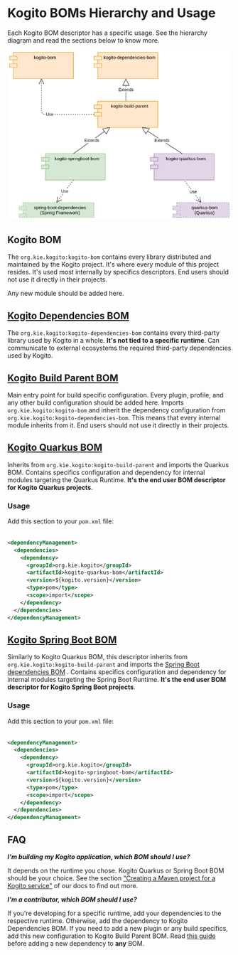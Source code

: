 # Kogito BOMs Hierarchy and Usage

Each Kogito BOM descriptor has a specific usage. See the hierarchy diagram and read the sections below to know more.

![](../docsimg/kogito-bom-hierarchy.png)

## Kogito BOM

The `org.kie.kogito:kogito-bom` contains every library distributed and maintained by the Kogito project. It's where
every module of this project resides. It's used most internally by specifics descriptors. End users should not use it
directly in their projects.

Any new module should be added here.

## [Kogito Dependencies BOM](kogito-dependencies-bom)

The `org.kie.kogito:kogito-dependencies-bom` contains every third-party library used by Kogito in a whole. **It's not
tied to a specific runtime**. Can communicate to external ecosystems the required third-party dependencies used by
Kogito.

## [Kogito Build Parent BOM](kogito-build-parent)

Main entry point for build specific configuration. Every plugin, profile, and any other build configuration should be
added here. Imports `org.kie.kogito:kogito-bom` and inherit the dependency configuration
from `org.kie.kogito:kogito-dependencies-bom`. This means that every internal module inherits from it. End users should
not use it directly in their projects.

## [Kogito Quarkus BOM](../quarkus/bom)

Inherits from `org.kie.kogito:kogito-build-parent` and imports the Quarkus BOM. Contains specifics configuration and
dependency for internal modules targeting the Quarkus Runtime. **It's the end user BOM descriptor for Kogito Quarkus
projects**.

### Usage

Add this section to your `pom.xml` file:

```xml

<dependencyManagement>
  <dependencies>
    <dependency>
      <groupId>org.kie.kogito</groupId>
      <artifactId>kogito-quarkus-bom</artifactId>
      <version>${kogito.version}</version>
      <type>pom</type>
      <scope>import</scope>
    </dependency>
  </dependencies>
</dependencyManagement>
```

## [Kogito Spring Boot BOM](../springboot/bom)

Similarly to Kogito Quarkus BOM, this descriptor inherits from `org.kie.kogito:kogito-build-parent` and imports the
[Spring Boot dependencies BOM](https://docs.spring.io/spring-boot/docs/2.5.3/maven-plugin/reference/htmlsingle/#using.import)
. Contains specifics configuration and dependency for internal modules targeting the Spring Boot Runtime. **It's the end
user BOM descriptor for Kogito Spring Boot projects**.

### Usage

Add this section to your `pom.xml` file:

```xml

<dependencyManagement>
  <dependencies>
    <dependency>
      <groupId>org.kie.kogito</groupId>
      <artifactId>kogito-springboot-bom</artifactId>
      <version>${kogito.version}</version>
      <type>pom</type>
      <scope>import</scope>
    </dependency>
  </dependencies>
</dependencyManagement>
```

## FAQ

_**I'm building my Kogito application, which BOM should I use?**_

It depends on the runtime you chose. Kogito Quarkus or Spring Boot BOM should be your choice. See the
section ["Creating a Maven project for a Kogito service"](https://docs.jboss.org/kogito/release/latest/html_single/#proc-kogito-creating-project_kogito-creating-running)
of our docs to find out more.

_**I'm a contributor, which BOM should I use?**_

If you're developing for a specific runtime, add your dependencies to the respective runtime. Otherwise, add the
dependency to Kogito Dependencies BOM. If you need to add a new plugin or any build specifics, add this new
configuration to Kogito Build Parent BOM.
Read [this guide](https://github.com/kiegroup/droolsjbpm-build-bootstrap/blob/main/README.md#requirements-for-dependencies)
before adding a new dependency to **any** BOM. 
